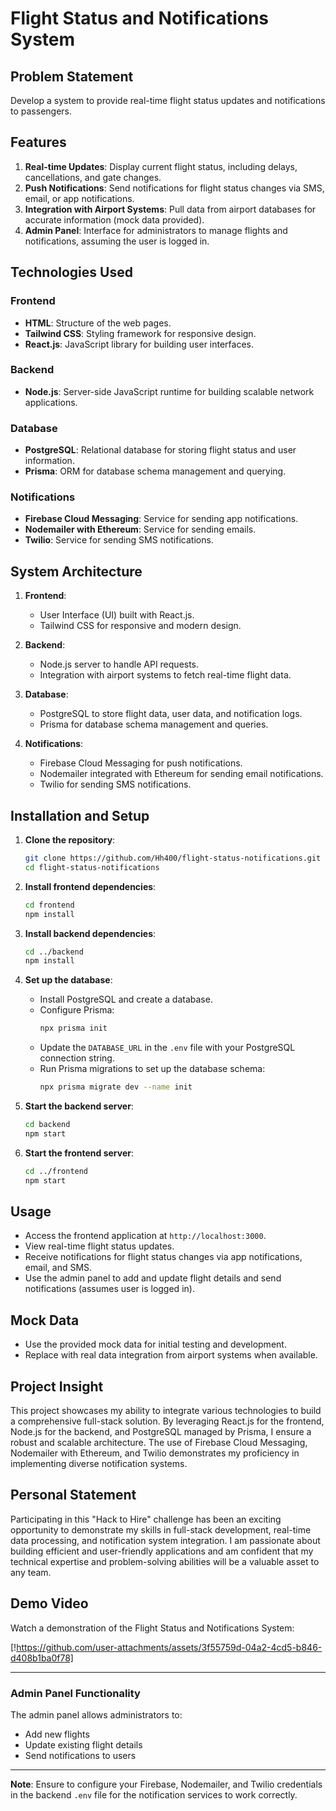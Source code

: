 # Flight Status and Notifications System

## Problem Statement
Develop a system to provide real-time flight status updates and notifications to passengers.

## Features
1. **Real-time Updates**: Display current flight status, including delays, cancellations, and gate changes.
2. **Push Notifications**: Send notifications for flight status changes via SMS, email, or app notifications.
3. **Integration with Airport Systems**: Pull data from airport databases for accurate information (mock data provided).
4. **Admin Panel**: Interface for administrators to manage flights and notifications, assuming the user is logged in.

## Technologies Used
### Frontend
- **HTML**: Structure of the web pages.
- **Tailwind CSS**: Styling framework for responsive design.
- **React.js**: JavaScript library for building user interfaces.

### Backend
- **Node.js**: Server-side JavaScript runtime for building scalable network applications.

### Database
- **PostgreSQL**: Relational database for storing flight status and user information.
- **Prisma**: ORM for database schema management and querying.

### Notifications
- **Firebase Cloud Messaging**: Service for sending app notifications.
- **Nodemailer with Ethereum**: Service for sending emails.
- **Twilio**: Service for sending SMS notifications.

## System Architecture
1. **Frontend**:
    - User Interface (UI) built with React.js.
    - Tailwind CSS for responsive and modern design.

2. **Backend**:
    - Node.js server to handle API requests.
    - Integration with airport systems to fetch real-time flight data.

3. **Database**:
    - PostgreSQL to store flight data, user data, and notification logs.
    - Prisma for database schema management and queries.

4. **Notifications**:
    - Firebase Cloud Messaging for push notifications.
    - Nodemailer integrated with Ethereum for sending email notifications.
    - Twilio for sending SMS notifications.

## Installation and Setup
1. **Clone the repository**:
    ```bash
    git clone https://github.com/Hh400/flight-status-notifications.git
    cd flight-status-notifications
    ```

2. **Install frontend dependencies**:
    ```bash
    cd frontend
    npm install
    ```

3. **Install backend dependencies**:
    ```bash
    cd ../backend
    npm install
    ```

4. **Set up the database**:
    - Install PostgreSQL and create a database.
    - Configure Prisma:
      ```bash
      npx prisma init
      ```
    - Update the `DATABASE_URL` in the `.env` file with your PostgreSQL connection string.
    - Run Prisma migrations to set up the database schema:
      ```bash
      npx prisma migrate dev --name init
      ```

5. **Start the backend server**:
    ```bash
    cd backend
    npm start
    ```

6. **Start the frontend server**:
    ```bash
    cd ../frontend
    npm start
    ```

## Usage
- Access the frontend application at `http://localhost:3000`.
- View real-time flight status updates.
- Receive notifications for flight status changes via app notifications, email, and SMS.
- Use the admin panel to add and update flight details and send notifications (assumes user is logged in).

## Mock Data
- Use the provided mock data for initial testing and development.
- Replace with real data integration from airport systems when available.

## Project Insight
This project showcases my ability to integrate various technologies to build a comprehensive full-stack solution. By leveraging React.js for the frontend, Node.js for the backend, and PostgreSQL managed by Prisma, I ensure a robust and scalable architecture. The use of Firebase Cloud Messaging, Nodemailer with Ethereum, and Twilio demonstrates my proficiency in implementing diverse notification systems.

## Personal Statement
Participating in this "Hack to Hire" challenge has been an exciting opportunity to demonstrate my skills in full-stack development, real-time data processing, and notification system integration. I am passionate about building efficient and user-friendly applications and am confident that my technical expertise and problem-solving abilities will be a valuable asset to any team.

## Demo Video
Watch a demonstration of the Flight Status and Notifications System:


[!https://github.com/user-attachments/assets/3f55759d-04a2-4cd5-b846-d408b1ba0f78]

---

### Admin Panel Functionality
The admin panel allows administrators to:
- Add new flights
- Update existing flight details
- Send notifications to users

---

**Note**: Ensure to configure your Firebase, Nodemailer, and Twilio credentials in the backend `.env` file for the notification services to work correctly.
